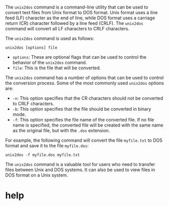 # 

The `unix2dos` command is a command-line utility that can be used to convert text files from Unix format to DOS format. Unix format uses a line feed (LF) character as the end of line, while DOS format uses a carriage return (CR) character followed by a line feed (CRLF). The `unix2dos` command will convert all LF characters to CRLF characters.

The `unix2dos` command is used as follows:

```
unix2dos [options] file
```

* `options`: These are optional flags that can be used to control the behavior of the `unix2dos` command.
* `file`: This is the file that will be converted.

The `unix2dos` command has a number of options that can be used to control the conversion process. Some of the most commonly used `unix2dos` options are:

* `-n`: This option specifies that the CR characters should not be converted to CRLF characters.
* `-b`: This option specifies that the file should be converted in binary mode.
* `-f`: This option specifies the file name of the converted file. If no file name is specified, the converted file will be created with the same name as the original file, but with the `.dos` extension.

For example, the following command will convert the file `myfile.txt` to DOS format and save it to the file `myfile.dos`:

```
unix2dos -f myfile.dos myfile.txt
```

The `unix2dos` command is a valuable tool for users who need to transfer files between Unix and DOS systems. It can also be used to view files in DOS format on a Unix system.



# help 

```

```
